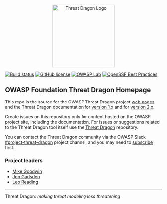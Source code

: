 <p align="center">
  <img src="https://raw.githubusercontent.com/owasp/threat-dragon/main/td.vue/src/assets/threatdragon_logo_solid_image.svg"
  width="200" alt="Threat Dragon Logo"/>
</p>

[![Build status](https://github.com/OWASP/www-project-threat-dragon/actions/workflows/ci.yaml/badge.svg?event=push)][build]
[![GitHub license](https://img.shields.io/github/license/owasp/www-project-threat-dragon.svg)](license.txt)
[![OWASP Lab](https://img.shields.io/badge/owasp-lab%20project-f7b73c.svg)](https://www.owasp.org/projects)
[![OpenSSF Best Practices](https://www.bestpractices.dev/projects/9266/badge)](https://www.bestpractices.dev/projects/9266)

## OWASP Foundation Threat Dragon Homepage

This repo is the source for the OWASP Threat Dragon project [web pages](https://owasp.org/www-project-threat-dragon/)
and the Threat Dragon documentation for [version 1.x][docs1] and for [version 2.x][docs2].

Create issues on this repository only for content hosted on the OWASP project site, including the documentation.
For issues or suggestions related to the Threat Dragon tool itself use the
[Threat Dragon](https://github.com/OWASP/threat-dragon) repository.

You can contact the Threat Dragon community via the OWASP Slack
[#project-threat-dragon](https://owasp.slack.com/messages/CURE8PQ68) project channel,
and you may need to [subscribe](https://owasp.org/slack/invite) first.

### Project leaders

* [Mike Goodwin](mailto:mike.goodwin@owasp.org)
* [Jon Gadsden](mailto:jon.gadsden@owasp.org)
* [Leo Reading](mailto:leo.reading@owasp.org)

----

Threat Dragon: _making threat modeling less threatening_

[build]: https://github.com/OWASP/www-project-threat-dragon/actions/workflows/ci.yaml
[docs1]: https://owasp.org/www-project-threat-dragon/docs-1/
[docs2]: https://owasp.org/www-project-threat-dragon/docs-2/

